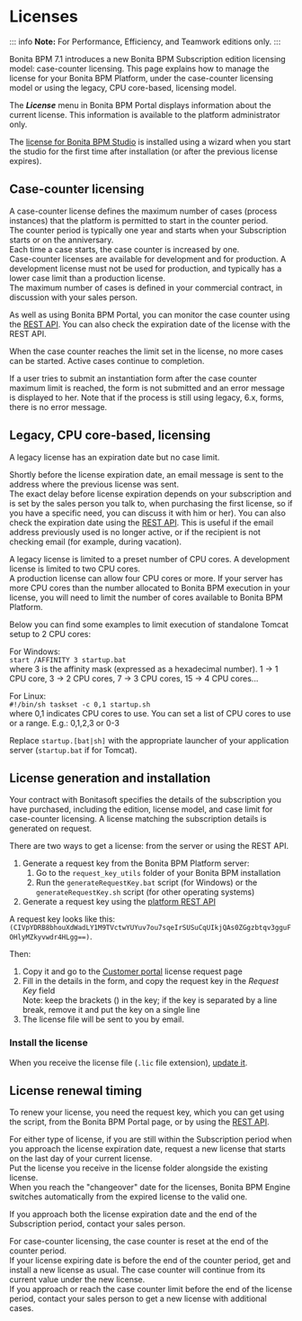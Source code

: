 # Licenses

::: info
**Note:** For Performance, Efficiency, and Teamwork editions only.
:::

Bonita BPM 7.1 introduces a new Bonita BPM Subscription edition licensing model: case-counter licensing. This page explains how to manage the license for your Bonita BPM Platform, under the case-counter licensing model or using the legacy, CPU core-based, licensing model.

The **_License_** menu in Bonita BPM Portal displays information about the current license. This information is available to the platform administrator only.

The [license for Bonita BPM Studio](bonita-bpm-studio-installation.md) is installed using a wizard when you start the studio for the first time after installation (or after the previous license expires).

## Case-counter licensing

A case-counter license defines the maximum number of cases (process instances) that the platform is permitted to start in the counter period.  
The counter period is typically one year and starts when your Subscription starts or on the anniversary.  
Each time a case starts, the case counter is increased by one.  
Case-counter licenses are available for development and for production. A development license must not be used for production, and typically has a lower case limit than a production license.  
The maximum number of cases is defined in your commercial contract, in discussion with your sales person.

As well as using Bonita BPM Portal, you can monitor the case counter using the [REST API](platform-api.md). You can also check the expiration date of the license with the REST API.

When the case counter reaches the limit set in the license, no more cases can be started. Active cases continue to completion.

If a user tries to submit an instantiation form after the case counter maximum limit is reached, the form is not submitted and an error message is displayed to her.
Note that if the process is still using legacy, 6.x, forms, there is no error message.

## Legacy, CPU core-based, licensing

A legacy license has an expiration date but no case limit.

Shortly before the license expiration date, an email message is sent to the address where the previous license was sent.  
The exact delay before license expiration depends on your subscription and is set by the sales person you talk to, when purchasing the first license, so if you have a specific need, you can discuss it with him or her). You can also check the expiration date using the [REST API](platform-api.md). This is useful if the email address previously used is no longer active, or if the recipient is not checking email (for example, during vacation).

A legacy license is limited to a preset number of CPU cores. A development license is limited to two CPU cores.  
A production license can allow four CPU cores or more. If your server has more CPU cores than the number allocated to Bonita BPM execution in your license, you will need to limit the number of cores available to Bonita BPM Platform.

Below you can find some examples to limit execution of standalone Tomcat setup to 2 CPU cores:

For Windows:   
`start /AFFINITY 3 startup.bat`  
where 3 is the affinity mask (expressed as a hexadecimal number). 1 -\> 1 CPU core, 3 -\> 2 CPU cores, 7 -\> 3 CPU cores, 15 -\> 4 CPU cores...

For Linux:   
`#!/bin/sh taskset -c 0,1 startup.sh `  
where 0,1 indicates CPU cores to use. You can set a list of CPU cores to use or a range. E.g.: 0,1,2,3 or 0-3

Replace `startup.[bat|sh]` with the appropriate launcher of your application server (`startup.bat` if for Tomcat).

## License generation and installation

Your contract with Bonitasoft specifies the details of the subscription you have purchased, including the edition, license model, and case limit for case-counter licensing. A license matching the subscription details is generated on request.

There are two ways to get a license: from the server or using the REST API.

1. Generate a request key from the Bonita BPM Platform server:
   1. Go to the `request_key_utils` folder of your Bonita BPM installation
   2. Run the `generateRequestKey.bat` script (for Windows) or the `generateRequestKey.sh` script (for other operating systems)
2. Generate a request key using the [platform REST API](platform-api.md#license)  

A request key looks like this: `(CIVpYDRB8bhouXdWadLY1M9TVctwYUYuv7ou7sqeIrSUSuCqUIkjQAs0ZGgzbtqv3gguFOHlyMZkyvwdr4HLgg==)`.

Then:   
1. Copy it and go to the [Customer portal](https://customer.bonitasoft.com/license/request) license request page
2. Fill in the details in the form, and copy the request key in the *Request Key* field    
   Note: keep the brackets () in the key; if the key is separated by a line break, remove it and put the key on a single line
3. The license file will be sent to you by email.


### Install the license

When you receive the license file (`.lic` file extension), [update it](BonitaBPM_platform_setup.md#update_platform_conf).

## License renewal timing

To renew your license, you need the request key, which you can get using the script, from the Bonita BPM Portal page, or by using the [REST API](platform-api.md).

For either type of license, if you are still within the Subscription period when you approach the license expiration date, request a new license that starts on the last day of your current license.  
Put the license you receive in the license folder alongside the existing license.  
When you reach the "changeover" date for the licenses, Bonita BPM Engine switches automatically from the expired license to the valid one.

If you approach both the license expiration date and the end of the Subscription period, contact your sales person.

For case-counter licensing, the case counter is reset at the end of the counter period.  
If your license expiring date is before the end of the counter period, get and install a new license as usual. The case counter will continue from its current value under the new license.  
If you approach or reach the case counter limit before the end of the license period, contact your sales person to get a new license with additional cases.
